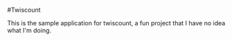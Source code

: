 #Twiscount

This is the sample application for twiscount, a fun project that I have no idea what I'm doing.
